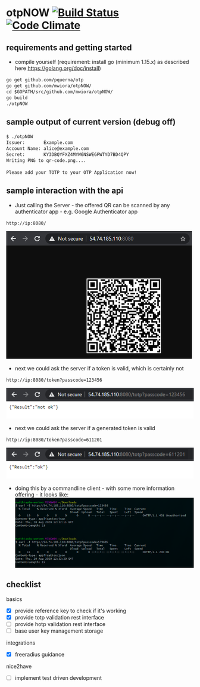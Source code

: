 otpNOW [![Build Status](https://travis-ci.org/mwiora/otpNOW.svg)](https://travis-ci.org/mwiora/otpNOW) [![Code Climate](https://codeclimate.com/github/mwiora/otpNOW/badges/gpa.svg)](https://codeclimate.com/github/mwiora/otpNOW)
=========

requirements and getting started
---------------

* compile yourself (requirement: install go (minimum 1.15.x) as described here https://golang.org/doc/install)
```
go get github.com/pquerna/otp
go get github.com/mwiora/otpNOW/
cd $GOPATH/src/github.com/mwiora/otpNOW/
go build
./otpNOW
```

sample output of current version (debug off)
---------------

```
$ ./otpNOW
Issuer:       Example.com
Account Name: alice@example.com
Secret:       KY3DBQYFXZ4MYW6NSWEGPWTYD7BD4QPY
Writing PNG to qr-code.png....

Please add your TOTP to your OTP Application now!
```

sample interaction with the api
---------------

- Just calling the Server - the offered QR can be scanned by any authenticator app - e.g. Google Authenticator app
```
http://ip:8080/
```
![qr](_resources_readme/qr.png)

- next we could ask the server if a token is valid, which is certainly not
```
http://ip:8080/token?passcode=123456
```
![qr](_resources_readme/check_notok.png)

- next we could ask the server if a generated token is valid
```
http://ip:8080/token?passcode=611201
```
![qr](_resources_readme/check_ok.png)

- doing this by a commandline client - with some more information offering - it looks like:
![qr](_resources_readme/curl.png)

checklist
---------------
basics
- [x] provide reference key to check if it's working
- [x] provide totp validation rest interface
- [ ] provide hotp validation rest interface
- [ ] base user key management storage

integrations
- [x] freeradius guidance

nice2have
- [ ] implement test driven development
